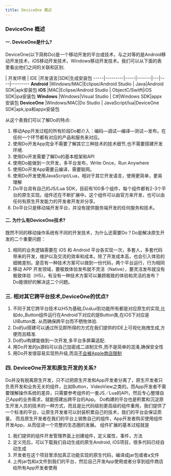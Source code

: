 ```yaml
---
title: DeviceOne 概述
---
```

### DeviceOne 概述

#### 一. DeviceOne是什么?

DeviceOne(以下简称Do)是一个移动开发的平台或技术，与之对等的是Android移动开发技术，iOS移动开发技术，Windows移动开发技术。我们可以从下面的表里看出他们之间的关联和区别.

  | 开发环境 | IDE |开发语言|SDK|生成安装包
-----|---------|-----|-------|---|----|---------
**Android** |Windows/MAC|Eclipse/Android Studio | Java|Android SDK|apk安装包
**iOS** |MAC|Eclipse/Android Studio | ObjectC/Switft|iOS SDK|ipa安装包
**Windows** |Windows|Visual Studio | C#|Windows SDK|appx安装包
**DeviceOne** |Windows/MAC|Do Studio | JavaScript/lua|DeviceOne SDK|apk,ipa和appx安装包

从这个表我们可以了解Do的特点:

1.  移动App开发过程的所有阶段Do都介入：编码—调试—编译—测试—发布。在任何一个环节都有对应的产品和服务来对应。
2.  使用Do开发App完全不需要了解其它三种技术的技术细节,也不需要搭建开发环境.
3.  使用Do开发需要了解Do的基本框架和API
4.  使用Do能做到一次开发，多平台发布，Write Once，Run Anywhere
5.  使用Do开发App需要云编译，需要联网。
6.  使用Do开发使用JavaScript/Lua，相对于其它开发语言，使用更简单，更易理解
7.  Do平台具有自己的JS/Lua SDK，目前有100多个组件，每个组件都有2-3个平台的原生实现。组件还在不断扩展中。这个组件可以由官方来开发，也可以由任何有原生开发能力的开发者开发并分享。
8.  Do平台只是移动端开发平台，并没有提供服务端开发的任何服务和技术。

#### 二. 为什么有DeviceOne技术?
既然不同的移动操作系统有不同的开发技术，为什么还需要Do？Do是解决原生开发的二个重要问题：

1.  相同的业务逻辑需要在 iOS 和 Android 平台各实现一次，多套人，多套代码带来的开发，维护以及交流的效率和成本。除了开发成本高，也会引入体验的细微差别。是否有一种技术方案可以做到一份代码，两个平台运行，行为相同
2.  移动 APP 开发领域，要极致体验发布就不灵活（Native），要灵活发布就没有极致体验（H5）。有没有一种技术方案可以兼顾极致的体验和灵活的发布？
Do能很好的解决这二个问题。

### 三. 相对其它跨平台技术,DeviceOne的优点?
1. 不同于其它跨平台技术以H5为基础,Do从ui到功能所有都是对应原生的实现,比如do_Button组件运行在Android下对应的是Button类,在iOS下对应是UIButton类. 从而确保跨平台而不牺牲体验.
2. Do的ui搭建可以通过所见即所得的方式在我们提供的IDE上可视化拖拽生成,方便而且精准.
3. Do的ui构建能做到一次开发,多平台多屏幕适配.
4. 用Do开发的js源码可以自己加密成二进制文件,而不是简单的混淆,确保安全性
5. 用Do开发很容易实现热升级,而且[不会被Apple商店限制](http://bbs.deviceone.net/forum.php?mod=viewthread&tid=1659)

### 四. DeviceOne开发和原生开发的关系?
Do并没有脱离原生开发，只不过把原生开发和App开发者分离了，原生开发者只负责开发和业务无关的组件，比如Button，VideoView之类的。而App开发者不需要理解操作系统的差异，只需要参考组件的一套JS／Lua的API，然后专心整理自己App的业务需求，就能搭建出跨平台的App。
Do构建的平台也是积累和沉淀原生开发人员的技术的一种方式，而且是比代码级别更高级的组件重用，我们提供了一个标准的平台，让原生开发者可以封装积累自己的技术，我们的平台会保证质量。
而且原生开发者在我们的平台上销售自己的组件，App开发者购买使用组件开发App，从而促进一个完整的生态圈的发展。
组件扩展的基本过程就是
1.   我们提供的组件开发管理界面上创建组件，定义属性，事件，方法
2.   定义完后，可以下载我们自动生成的原生Android, iOS项目，很多代码已经自动生成
3.   开发者在这个项目里添加真正功能实现的原生代码，编译成jar包或者a文件
4.   上传jar包和a文件到我们的平台，然后自己开发App使用或者分享到组件商店给所有App开发者使用

